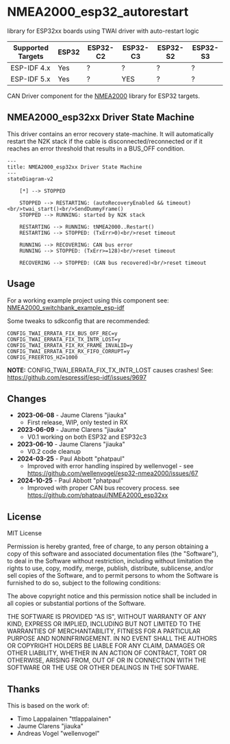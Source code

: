 # NMEA2000_esp32_autorestart
library for ESP32xx boards using TWAI driver with auto-restart logic

| Supported Targets | ESP32 | ESP32-C2 | ESP32-C3 | ESP32-S2 | ESP32-S3 |
|------------------|-------|----------|----------|----------|----------|
| ESP-IDF 4.x      | Yes   | ?        | ?        | ?        | ?        |
| ESP-IDF 5.x      | Yes   | ?        | YES      | ?        | ?        |

CAN Driver component for the [NMEA2000](https://github.com/ttlappalainen/NMEA2000) library for ESP32 targets.

## NMEA2000_esp32xx Driver State Machine
This driver contains an error recovery state-machine. It will automatically restart the N2K stack if the cable is disconnected/reconnected or if it reaches an error threshold that results in a BUS_OFF condition.

```mermaid
---
title: NMEA2000_esp32xx Driver State Machine
---
stateDiagram-v2

    [*] --> STOPPED
    
    STOPPED --> RESTARTING: (autoRecoveryEnabled && timeout)<br/>twai_start()<br/>SendDummyFrame()
    STOPPED --> RUNNING: started by N2K stack
    
    RESTARTING --> RUNNING: tNMEA2000..Restart()
    RESTARTING --> STOPPED: (TxErr>0)<br/>reset timeout
    
    RUNNING --> RECOVERING: CAN bus error
    RUNNING --> STOPPED: (TxErr>=128)<br/>reset timeout
    
    RECOVERING --> STOPPED: (CAN bus recovered)<br/>reset timeout
```

## Usage

For a working example project using this component see: [NMEA2000_switchbank_example_esp-idf](https://github.com/phatpaul/NMEA2000_switchbank_example_esp-idf)

Some tweaks to sdkconfig that are recommended:

```
CONFIG_TWAI_ERRATA_FIX_BUS_OFF_REC=y
CONFIG_TWAI_ERRATA_FIX_TX_INTR_LOST=y
CONFIG_TWAI_ERRATA_FIX_RX_FRAME_INVALID=y
CONFIG_TWAI_ERRATA_FIX_RX_FIFO_CORRUPT=y
CONFIG_FREERTOS_HZ=1000
```

**NOTE:** CONFIG_TWAI_ERRATA_FIX_TX_INTR_LOST causes crashes! See: https://github.com/espressif/esp-idf/issues/9697

## Changes

* **2023-06-08** - Jaume Clarens "jiauka"
  - First release, WIP, only tested in RX
* **2023-06-09** - Jaume Clarens "jiauka"
  - V0.1 working on both ESP32 and ESP32c3
* **2023-06-10** - Jaume Clarens "jiauka"
  - V0.2 code cleanup
* **2024-03-25** - Paul Abbott "phatpaul"
  - Improved with error handling inspired by wellenvogel - see https://github.com/wellenvogel/esp32-nmea2000/issues/67
* **2024-10-25** - Paul Abbott "phatpaul"
  - Improved with proper CAN bus recovery process. see https://github.com/phatpaul/NMEA2000_esp32xx

## License

MIT License

Permission is hereby granted, free of charge, to any person obtaining a copy of
this software and associated documentation files (the "Software"), to deal in
the Software without restriction, including without limitation the rights to use,
copy, modify, merge, publish, distribute, sublicense, and/or sell copies of the
Software, and to permit persons to whom the Software is furnished to do so,
subject to the following conditions:

The above copyright notice and this permission notice shall be included in all
copies or substantial portions of the Software.

THE SOFTWARE IS PROVIDED "AS IS", WITHOUT WARRANTY OF ANY KIND, EXPRESS OR IMPLIED,
INCLUDING BUT NOT LIMITED TO THE WARRANTIES OF MERCHANTABILITY, FITNESS FOR A
PARTICULAR PURPOSE AND NONINFRINGEMENT. IN NO EVENT SHALL THE AUTHORS OR COPYRIGHT
HOLDERS BE LIABLE FOR ANY CLAIM, DAMAGES OR OTHER LIABILITY, WHETHER IN AN ACTION OF
CONTRACT, TORT OR OTHERWISE, ARISING FROM, OUT OF OR IN CONNECTION WITH THE SOFTWARE
OR THE USE OR OTHER DEALINGS IN THE SOFTWARE.

## Thanks

This is based on the work of:

- Timo Lappalainen "ttlappalainen"
- Jaume Clarens "jiauka"
- Andreas Vogel "wellenvogel"
